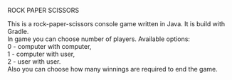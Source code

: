 ROCK PAPER SCISSORS

This is a rock-paper-scissors console game written in Java. 
It is build with Gradle.   
In game you can choose number of players. 
Available options:  
0 - computer with computer,  
1 - computer with user,  
2 - user with user.  
Also you can choose how many winnings are required to end the game.




